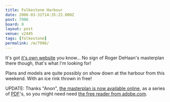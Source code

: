```yaml
---
title: Folkestone Harbour
date: 2006-03-31T14:35:22.000Z
post: 7996
board: 8
layout: post
venue: v2445
tags: [folkestone]
permalink: /m/7996/
---
```

It's got <a href="http://www.folkestoneharbour.com/">it's own website</a> you know... No sign of Roger DeHaan's masterplan there though, that's what I'm looking for!

Plans and models are quite possibly on show down at the harbour from this weekend. With an ice rink thrown in free!

UPDATE: Thanks "Anon", <a href="http://www.folkestoneharbour.com/pages/masterplan.html">the masterplan is now available online</a>, as a series of <a href="http://en.wikipedia.org/wiki/Pdf">PDF</a>'s, so you might need need <a href="http://www.adobe.com/">the free reader from adobe.com</a>.
